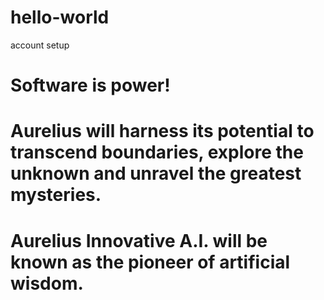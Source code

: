 # hello-world
account setup
# Software is power!  
# Aurelius will harness its potential to transcend boundaries, explore the unknown and unravel the greatest mysteries. 
# Aurelius Innovative A.I. will be known as the pioneer of artificial wisdom.
